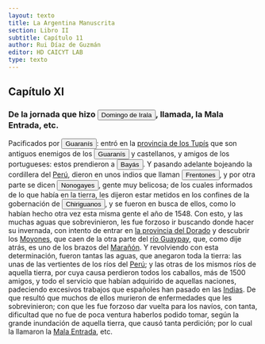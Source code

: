 ```yaml
---
layout: texto
title: La Argentina Manuscrita
section: Libro II
subtitle: Capítulo 11
author: Rui Díaz de Guzmán
editor: HD CAICYT LAB
type: texto
---
```


## Capítulo XI
### De la jornada que hizo <button class="balloon" data-balloon-pos="up" data-balloon-length="large" data-balloon="person">Domingo de Irala</button>, llamada, la <rs xml:id="recogito-5be926ea-a4ed-48c9-b8da-955c58e53cb0" type="event">Mala Entrada</rs>, etc.


Pacificados por <button class="balloon" data-balloon-pos="up" data-balloon-length="large" data-balloon="tribe">Guaranís</button>: entró en la <a href="https://recogito.pelagios.org/document/wzqxhk0h3vpikm/part/1/edit#72864f11-6ee3-4d72-97ec-4d67ca7fbfd4" target="_blank">provincia de los Tupís</a> que son antiguos enemigos de los <button class="balloon" data-balloon-pos="up" data-balloon-length="large" data-balloon="tribe">Guaranís</button> y castellanos, y amigos de los portugueses: estos prendieron a <button class="balloon" data-balloon-pos="up" data-balloon-length="large" data-balloon="tribe">Bayás</button>. Y pasando adelante bojeando la cordillera del <a href="https://recogito.pelagios.org/document/wzqxhk0h3vpikm/part/1/edit#5b99018e-ee8a-4e47-9886-1a40d18cf485" target="_blank">Perú</a>, dieron en unos indios que llaman <button class="balloon" data-balloon-pos="up" data-balloon-length="large" data-balloon="tribe">Frentones</button>, y por otra parte se dicen <button class="balloon" data-balloon-pos="up" data-balloon-length="large" data-balloon="tribe">Nonogayes</button>, gente muy belicosa; de los cuales informados de lo que había en la tierra, les dijeron estar metidos en los confines de la gobernación de <button class="balloon" data-balloon-pos="up" data-balloon-length="large" data-balloon="tribe">Chiriguanos</button>, y se fueron en busca de ellos, como lo habían hecho otra vez esta misma gente el año de 1548. Con esto, y las muchas aguas que sobrevinieron, les fue forzoso ir buscando donde hacer su invernada, con intento de entrar en <a href="https://recogito.pelagios.org/document/wzqxhk0h3vpikm/part/1/edit#d9ef82c4-c964-40b6-bb5a-255629071356" target="_blank">la provincia del Dorado</a> y descubrir los <a href="https://recogito.pelagios.org/document/wzqxhk0h3vpikm/part/1/edit#a8a32cc6-2472-4d80-a261-b5ea304cc5ad" target="_blank">Moyones</a>, que caen de la otra parte del <a href="https://recogito.pelagios.org/document/wzqxhk0h3vpikm/part/1/edit#d518c0ba-f361-469e-9a2e-d9ed50ef4cfe" target="_blank">río Guaypay</a>, que, como dije atrás, es uno de los brazos del <a href="https://recogito.pelagios.org/document/wzqxhk0h3vpikm/part/1/edit#77fce19a-311e-4fb6-a886-e1112733ed7d" target="_blank">Marañón</a>. Y revolviendo con esta determinación, fueron tantas las aguas, que anegaron toda la tierra: las unas de las vertientes de los ríos del <a href="https://recogito.pelagios.org/document/wzqxhk0h3vpikm/part/1/edit#4133231d-9749-40bc-a942-8ca9efa03e4b" target="_blank">Perú</a>; y las otras de los mismos ríos de aquella tierra, por cuya causa perdieron todos los caballos, más de 1500 amigos, y todo el servicio que habían adquirido de aquellas naciones, padeciendo excesivos trabajos que españoles han pasado en las <a href="https://recogito.pelagios.org/document/wzqxhk0h3vpikm/part/1/edit#fb926dd2-ef25-45a2-8ac5-dd2ee1cfe488" target="_blank">Indias</a>. De que resultó que muchos de ellos murieron de enfermedades que les sobrevinieron; con que les fue forzoso dar vuelta para los navíos, con tanta, dificultad que no fue de poca ventura haberlos podido tomar, según la grande inundación de aquella tierra, que causó tanta perdición; por lo cual la llamaron la <a href="https://recogito.pelagios.org/document/wzqxhk0h3vpikm/part/1/edit#c4c2b968-83ba-4ffb-857a-437f5130b6d0" target="_blank">Mala Entrada</a>, etc.